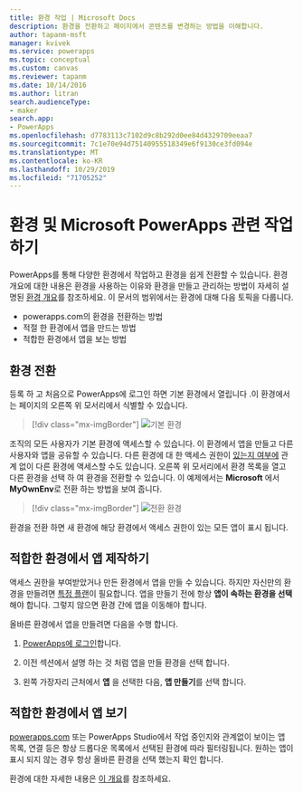 ```yaml
---
title: 환경 작업 | Microsoft Docs
description: 환경을 전환하고 페이지에서 콘텐츠를 변경하는 방법을 이해합니다.
author: tapanm-msft
manager: kvivek
ms.service: powerapps
ms.topic: conceptual
ms.custom: canvas
ms.reviewer: tapanm
ms.date: 10/14/2016
ms.author: litran
search.audienceType:
- maker
search.app:
- PowerApps
ms.openlocfilehash: d7783113c7102d9c8b292d0ee84d4329709eeaa7
ms.sourcegitcommit: 7c1e70e94d75140955518349e6f9130ce3fd094e
ms.translationtype: MT
ms.contentlocale: ko-KR
ms.lasthandoff: 10/29/2019
ms.locfileid: "71705252"
---
```

# <a name="working-with-environments-and-microsoft-powerapps"></a>환경 및 Microsoft PowerApps 관련 작업하기
PowerApps를 통해 다양한 환경에서 작업하고 환경을 쉽게 전환할 수 있습니다. 환경 개요에 대한 내용은 환경을 사용하는 이유와 환경을 만들고 관리하는 방법이 자세히 설명된 [환경 개요](../../administrator/environments-overview.md)를 참조하세요. 이 문서의 범위에서는 환경에 대해 다음 토픽을 다룹니다.

- powerapps.com의 환경을 전환하는 방법
- 적절 한 환경에서 앱을 만드는 방법
- 적합한 환경에서 앱을 보는 방법

## <a name="switch-the-environment"></a>환경 전환
등록 하 고 처음으로 PowerApps에 로그인 하면 기본 환경에서 열립니다 .이 환경에서는 페이지의 오른쪽 위 모서리에서 식별할 수 있습니다.

> [!div class="mx-imgBorder"]
> ![기본 환경](./media/working-with-environments/env-dropdown.png)

조직의 모든 사용자가 기본 환경에 액세스할 수 있습니다. 이 환경에서 앱을 만들고 다른 사용자와 앱을 공유할 수 있습니다. 다른 환경에 대 한 액세스 권한이 [있는지 여부에](../../administrator/environments-administration.md) 관계 없이 다른 환경에 액세스할 수도 있습니다. 오른쪽 위 모서리에서 환경 목록을 열고 다른 환경을 선택 하 여 환경을 전환할 수 있습니다. 이 예제에서는 **Microsoft** 에서 **MyOwnEnv**로 전환 하는 방법을 보여 줍니다.

> [!div class="mx-imgBorder"]
> ![전환 환경](./media/working-with-environments/switch-environment.png)

환경을 전환 하면 새 환경에 해당 환경에서 액세스 권한이 있는 모든 앱이 표시 됩니다.

## <a name="create-apps-in-the-right-environment"></a>적합한 환경에서 앱 제작하기
액세스 권한을 부여받았거나 만든 환경에서 앱을 만들 수 있습니다. 하지만 자신만의 환경을 만들려면 [특정 플랜](../../administrator/pricing-billing-skus.md)이 필요합니다. 앱을 만들기 전에 항상 **앱이 속하는 환경을 선택**해야 합니다. 그렇지 않으면 환경 간에 앱을 이동해야 합니다.

올바른 환경에서 앱을 만들려면 다음을 수행 합니다.

1. [PowerApps에 로그인](http://web.powerapps.com?utm_source=padocs&utm_medium=linkinadoc&utm_campaign=referralsfromdoc)합니다.

1. 이전 섹션에서 설명 하는 것 처럼 앱을 만들 환경을 선택 합니다.

1. 왼쪽 가장자리 근처에서 **앱** 을 선택한 다음, **앱 만들기**를 선택 합니다.

## <a name="view-apps-in-the-right-environment"></a>적합한 환경에서 앱 보기
[powerapps.com](http://web.powerapps.com?utm_source=padocs&utm_medium=linkinadoc&utm_campaign=referralsfromdoc) 또는 PowerApps Studio에서 작업 중인지와 관계없이 보이는 앱 목록, 연결 등은 항상 드롭다운 목록에서 선택된 환경에 따라 필터링됩니다. 원하는 앱이 표시 되지 않는 경우 항상 올바른 환경을 선택 했는지 확인 합니다.

환경에 대한 자세한 내용은 [이 개요](../../administrator/environments-overview.md)를 참조하세요.
